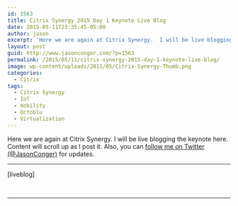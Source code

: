 ```yaml
---
id: 1563
title: Citrix Synergy 2015 Day 1 Keynote Live Blog
date: 2015-05-11T23:35:45-05:00
author: jason
excerpt: 'Here we are again at Citrix Synergy.  I will be live blogging the keynote here.  Content will scroll up as I post it.  Also, you can follow me on Twitter (@JasonConger) for updates.'
layout: post
guid: http://www.jasonconger.com/?p=1563
permalink: /2015/05/11/citrix-synergy-2015-day-1-keynote-live-blog/
image: wp-content/uploads/2011/05/Citrix-Synergy-Thumb.png
categories:
  - Citrix
tags:
  - Citrix Synergy
  - IoT
  - mobility
  - Octoblu
  - Virtualization
---
```

Here we are again at Citrix Synergy. I will be live blogging the keynote here. Content will scroll up as I post it. Also, you can <a href="http://twitter.com/JasonConger" target="_blank" rel="noopener">follow me on Twitter (@JasonConger)</a> for updates.<!--more-->

<hr />

[liveblog]

&nbsp;

<hr />
